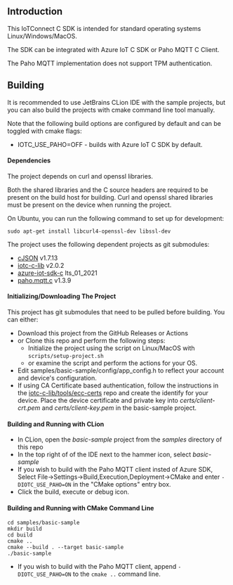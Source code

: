 ## Introduction

This IoTConnect C SDK is intended for standard operating systems Linux/Windows/MacOS.

The SDK can be integrated with Azure IoT C SDK or Paho MQTT C Client.

The Paho MQTT implementation does not support TPM authentication.

## Building

It is recommended to use JetBrains CLion IDE with the sample projects, but you can also build the projects
with cmake command line tool manually.

Note that the following build options are configured by default and can be toggled with cmake flags:
* IOTC_USE_PAHO=OFF - builds with Azure IoT C SDK by default.

#### Dependencies

The project depends on curl and openssl libraries.

Both the shared libraries and the C source headers are required to be present on the build host for building. 
Curl and openssl shared libraries must be present on the device when running the project. 

On Ubuntu, you can run the following command to set up for development: 

```shell script
sudo apt-get install libcurl4-openssl-dev libssl-dev
```

The project uses the following dependent projects as git submodules:

* [cJSON](https://github.com/DaveGamble/cJSON.git) v1.7.13
* [iotc-c-lib](https://github.com/avnet-iotconnect/iotc-c-lib.git) v2.0.2
* [azure-iot-sdk-c](https://github.com/Azure/azure-iot-sdk-c.git) lts_01_2021
* [paho.mqtt.c](https://github.com/eclipse/paho.mqtt.c.git) v1.3.9

#### Initializing/Downloading The Project

This project has git submodules that need to be pulled before building. You can either:

* Download this project from the GitHub Releases or Actions
* or Clone this repo and perform the following steps: 
  * Initialize the project using the script on Linux/MacOS with ```scripts/setup-project.sh```
  * or examine the script and perform the actions for your OS.
* Edit samples/basic-sample/config/app_config.h to reflect your account and device's configuration.
* If using CA Certificate based authentication, follow the instructions in the 
[iotc-c-lib/tools/ecc-certs](https://github.com/avnet-iotconnect/iotc-c-lib/tree/master/tools/ecc-certs) 
repo and create the identify for your device. 
Place the device certificate and private key into *certs/client-crt.pem* and *certs/client-key.pem* in the basic-sample project.

#### Building and Running with CLion

* In CLion, open the *basic-sample* project from the *samples* directory of this repo
* In the top right of of the IDE next to the hammer icon, select *basic-sample*
* If you wish to build with the Paho MQTT client insted of Azure SDK, Select File->Settings->Build,Execution,Deployment->CMake 
and enter ```-DIOTC_USE_PAHO=ON``` in the "CMake options" entry box.
* Click the build, execute or debug icon.

#### Building and Running with CMake Command Line

```shell script
cd samples/basic-sample
mkdir build
cd build
cmake ..
cmake --build . --target basic-sample
./basic-sample
```

* If you wish to build with the Paho MQTT client, append ```-DIOTC_USE_PAHO=ON``` to the ```cmake ..``` command line.

